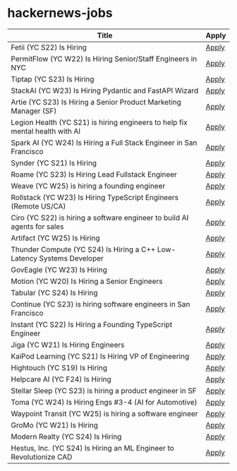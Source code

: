 # hackernews-jobs

<!-- table start -->

| Title | Apply |
|-------|-----|
| Fetii (YC S22) Is Hiring | [Apply](https://www.ycombinator.com/companies/fetii/jobs/QDjleWs-senior-operations-manager-fetii) |
| PermitFlow (YC W22) Is Hiring Senior/Staff Engineers in NYC | [Apply](https://jobs.ashbyhq.com/permitflow?departmentId=d33195eb-8978-4439-abc6-5a8a072de808) |
| Tiptap (YC S23) Is Hiring | [Apply](https://www.ycombinator.com/companies/tiptap/jobs/1S8DTcM-growth-manager) |
| StackAI (YC W23) Is Hiring Pydantic and FastAPI Wizard | [Apply](https://www.ycombinator.com/companies/stackai/jobs/8nYnmlN-backend-engineer) |
| Artie (YC S23) Is Hiring a Senior Product Marketing Manager (SF) | [Apply](https://www.ycombinator.com/companies/artie/jobs/sOFeWnv-senior-product-marketing-manager) |
| Legion Health (YC S21) is hiring engineers to help fix mental health with AI | [Apply](https://www.workatastartup.com/jobs/75011) |
| Spark AI (YC W24) Is Hiring a Full Stack Engineer in San Francisco | [Apply](https://www.ycombinator.com/companies/spark/jobs/kDeJlPK-software-engineer-full-stack) |
| Synder (YC S21) Is Hiring | [Apply](https://www.ycombinator.com/companies/synder/jobs/2Wnbc1f-business-development-representative) |
| Roame (YC S23) Is Hiring Lead Fullstack Engineer | [Apply](https://www.ycombinator.com/companies/roame/jobs/S7ytgrb-founding-full-stack-engineer) |
| Weave (YC W25) is hiring a founding engineer | [Apply](https://www.ycombinator.com/companies/weave-3/jobs) |
| Rollstack (YC W23) Is Hiring TypeScript Engineers (Remote US/CA) | [Apply](https://www.ycombinator.com/companies/rollstack-2/jobs/QPqpb1n-software-engineer-typescript-us-canada) |
| Ciro (YC S22) is hiring a software engineer to build AI agents for sales | [Apply](https://www.ycombinator.com/companies/ciro/jobs) |
| Artifact (YC W25) Is Hiring | [Apply](https://www.ycombinator.com/companies/artifact-2/jobs/8j2BXI0-forward-deployed-software-engineer) |
| Thunder Compute (YC S24) Is Hiring a C++ Low-Latency Systems Developer | [Apply](https://www.ycombinator.com/companies/thunder-compute/jobs/6nKTbsu-systems-engineer) |
| GovEagle (YC W23) Is Hiring | [Apply](https://www.ycombinator.com/companies/goveagle/jobs/ogNRCkd-platform-engineering-contractor-short-term) |
| Motion (YC W20) Is Hiring a Senior Engineers | [Apply](https://jobs.ashbyhq.com/motion/4f5f6a29-3af0-4d79-99a4-988ff7c5ba05?utm_source=hn) |
| Tabular (YC S24) Is Hiring | [Apply](https://www.ycombinator.com/companies/tabular/jobs/7V7rXlS-founding-engineer) |
| Continue (YC S23) is hiring software engineers in San Francisco | [Apply](https://www.ycombinator.com/companies/continue/jobs/smcxRnM-software-engineer) |
| Instant (YC S22) Is Hiring a Founding TypeScript Engineer | [Apply](https://www.instantdb.com/hiring/ts-hacker) |
| Jiga (YC W21) Is Hiring Engineers | [Apply](https://www.workatastartup.com/companies/jiga) |
| KaiPod Learning (YC S21) Is Hiring VP of Engineering | [Apply](https://www.ycombinator.com/companies/kaipod-learning/jobs/Bs3H9uB-vp-of-engineering) |
| Hightouch (YC S19) Is Hiring | [Apply](https://www.ycombinator.com/companies/hightouch/jobs/kIoY0yH-machine-learning-engineer-ai-decisioning) |
| Helpcare AI (YC F24) Is Hiring | [Apply](https://docs.google.com/forms/d/e/1FAIpQLScpzOyP_mk3muEpbKrnW8UTZB_yP5SJwjbeT8_6A6fhdvpJCg/viewform?usp=preview) |
| Stellar Sleep (YC S23) is hiring a product engineer in SF | [Apply](https://www.ycombinator.com/companies/stellar-sleep/jobs/Yb9IzAW-founding-product-engineer) |
| Toma (YC W24) Is Hiring Engs #3-4 (AI for Automotive) | [Apply](https://www.ycombinator.com/companies/toma/jobs) |
| Waypoint Transit (YC W25) is hiring a software engineer | [Apply](https://www.workatastartup.com/jobs/75517) |
| GroMo (YC W21) Is Hiring | [Apply](https://www.ycombinator.com/companies/gromo/jobs/aP4JS9K-product-tech-business-ai-enthusiasts) |
| Modern Realty (YC S24) Is Hiring | [Apply](https://www.workatastartup.com/jobs/66546) |
| Hestus, Inc. (YC S24) Is Hiring an ML Engineer to Revolutionize CAD | [Apply](https://www.ycombinator.com/companies/hestus-inc/jobs/WQVdwX8-machine-learning-engineer) |

<!-- table end -->
